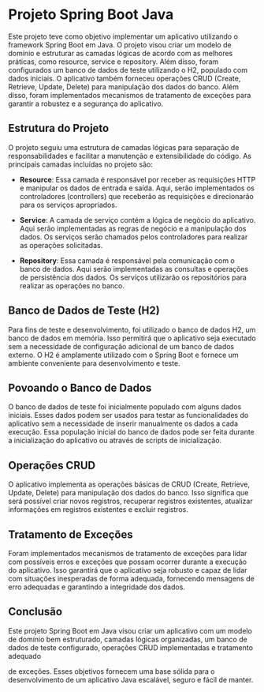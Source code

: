# Projeto Spring Boot Java

Este projeto teve como objetivo implementar um aplicativo utilizando o framework Spring Boot em Java. O projeto visou criar um modelo de domínio e estruturar as camadas lógicas de acordo com as melhores práticas, como resource, service e repository. Além disso, foram configurados um banco de dados de teste utilizando o H2, populado com dados iniciais. O aplicativo também forneceu operações CRUD (Create, Retrieve, Update, Delete) para manipulação dos dados do banco. Além disso, foram implementados mecanismos de tratamento de exceções para garantir a robustez e a segurança do aplicativo.

## Estrutura do Projeto

O projeto seguiu uma estrutura de camadas lógicas para separação de responsabilidades e facilitar a manutenção e extensibilidade do código. As principais camadas incluídas no projeto são:

- **Resource**: Essa camada é responsável por receber as requisições HTTP e manipular os dados de entrada e saída. Aqui, serão implementados os controladores (controllers) que receberão as requisições e direcionarão para os serviços apropriados.

- **Service**: A camada de serviço contém a lógica de negócio do aplicativo. Aqui serão implementadas as regras de negócio e a manipulação dos dados. Os serviços serão chamados pelos controladores para realizar as operações solicitadas.

- **Repository**: Essa camada é responsável pela comunicação com o banco de dados. Aqui serão implementadas as consultas e operações de persistência dos dados. Os serviços utilizarão os repositórios para realizar as operações no banco.

## Banco de Dados de Teste (H2)

Para fins de teste e desenvolvimento, foi utilizado o banco de dados H2, um banco de dados em memória. Isso permitirá que o aplicativo seja executado sem a necessidade de configuração adicional de um banco de dados externo. O H2 é amplamente utilizado com o Spring Boot e fornece um ambiente conveniente para desenvolvimento e teste.

## Povoando o Banco de Dados

O banco de dados de teste foi inicialmente populado com alguns dados iniciais. Esses dados podem ser usados para testar as funcionalidades do aplicativo sem a necessidade de inserir manualmente os dados a cada execução. Essa população inicial do banco de dados pode ser feita durante a inicialização do aplicativo ou através de scripts de inicialização.

## Operações CRUD

O aplicativo implementa as operações básicas de CRUD (Create, Retrieve, Update, Delete) para manipulação dos dados do banco. Isso significa que será possível criar novos registros, recuperar registros existentes, atualizar informações em registros existentes e excluir registros.

## Tratamento de Exceções

Foram implementados mecanismos de tratamento de exceções para lidar com possíveis erros e exceções que possam ocorrer durante a execução do aplicativo. Isso garantirá que o aplicativo seja robusto e capaz de lidar com situações inesperadas de forma adequada, fornecendo mensagens de erro adequadas e garantindo a integridade dos dados.

## Conclusão

Este projeto Spring Boot em Java visou criar um aplicativo com um modelo de domínio bem estruturado, camadas lógicas organizadas, um banco de dados de teste configurado, operações CRUD implementadas e tratamento adequado

 de exceções. Esses objetivos fornecem uma base sólida para o desenvolvimento de um aplicativo Java escalável, seguro e fácil de manter.
